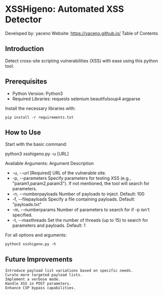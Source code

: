 # XSSHigeno: Automated XSS Detector

Developed by: yaceno
Website: https://yaceno.github.io/
Table of Contents

## Introduction

Detect cross-site scripting vulnerabilities (XSS) with ease using this python tool.

## Prerequisites
- Python Version: Python3
- Required Libraries:
        requests
        selenium
        beautifulsoup4
        argparse

Install the necessary libraries with:

`pip install -r requirements.txt`

## How to Use

Start with the basic command:

python3 xsshigeno.py -u [URL]

Available Arguments:
Argument	Description
- -u, --url	[Required] URL of the vulnerable site.
- -p, --parameters	Specify parameters for testing XSS (e.g., "param1,param2,param3"). If not mentioned, the tool will search for parameters.
- -n, --numberpayloads	Number of payloads to inject. Default: 100
- -f, --filepayloads	Specify a file containing payloads. Default: "payloads.txt"
- -m, --numberparams	Number of parameters to search for if -p isn't specified.
- -t, --maxthreads	Set the number of threads (up to 15) to search for parameters and payloads. Default: 1

For all options and arguments:

`python3 xsshigeno.py -h`

## Future Improvements

    Introduce payload list variations based on specific needs.
    Curate more targeted payload lists.
    Implement a verbose mode.
    Handle XSS in POST parameters.
    Enhance CSP bypass capabilities.
